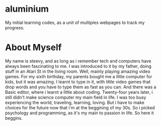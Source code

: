 # aluminium
My initial learning codes, as a unit of multiples webpages to track my progress. 

# About Myself
My name is steevy, and as long as i remember tech and computers have always been fascinating to me. I was introduced to it by my father, doing stuff in an Atari St in the living room. Well, mainly playing amazing video games. For my sixth birthday, my parents bought me a little computer for kids, but it was amazing. I learnt to type in it, with little video games that drop words and you have to type them as fast as you can. And there was a Basic editor, where i learnt a little about coding. 
Twenty-four years later, i still didn't make science computer my main field in life. I was too busy experiencing the world, traveling, learning, loving. But i have to make choices for the future now that i'm at the beggining of my 30s. So i picked psychology and programming, as it's my main to passion in life. So here it beggins. 
